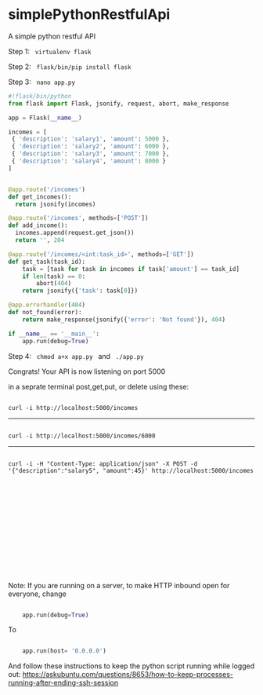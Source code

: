 # simplePythonRestfulApi
A simple python restful API

Step 1:
<code>
virtualenv flask
</code>

Step 2:
<code>
flask/bin/pip install flask
</code>

Step 3:
<code>
nano app.py
</code>

```python
#!flask/bin/python
from flask import Flask, jsonify, request, abort, make_response

app = Flask(__name__)

incomes = [
 { 'description': 'salary1', 'amount': 5000 },
 { 'description': 'salary2', 'amount': 6000 },
 { 'description': 'salary3', 'amount': 7000 },
 { 'description': 'salary4', 'amount': 8000 }
]


@app.route('/incomes')
def get_incomes():
  return jsonify(incomes)

@app.route('/incomes', methods=['POST'])
def add_income():
  incomes.append(request.get_json())
  return '', 204

@app.route('/incomes/<int:task_id>', methods=['GET'])
def get_task(task_id):
    task = [task for task in incomes if task['amount'] == task_id]
    if len(task) == 0:
        abort(404)
    return jsonify({'task': task[0]})

@app.errorhandler(404)
def not_found(error):
    return make_response(jsonify({'error': 'Not found'}), 404)

if __name__ == '__main__':
    app.run(debug=True)

```

Step 4:
<code>
chmod a+x app.py
</code>
 and 
 <code>
./app.py
</code>

Congrats! Your API is now listening on port 5000

in a seprate terminal post,get,put, or delete using these:


<code>
curl -i http://localhost:5000/incomes
</code>

 --------------------------
<code>
curl -i http://localhost:5000/incomes/6000
</code>
 
--------------------------
<code>
curl -i -H "Content-Type: application/json" -X POST -d '{"description":"salary5", "amount":45}' http://localhost:5000/incomes
</code>

<br>
<br>
<br>
<br>
<br>
<br>
<br>
<br>
<br>
<br>
<br>
<br>

Note: If you are running on a server, to make HTTP inbound open for everyone, change

```python

    app.run(debug=True)

```
To

```python

    app.run(host= '0.0.0.0')

```
And follow these instructions to keep the python script running while logged out:
https://askubuntu.com/questions/8653/how-to-keep-processes-running-after-ending-ssh-session
